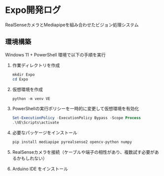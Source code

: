 # Expo開発ログ

RealSenseカメラとMediapipeを組み合わせたビジョン処理システム

## 環境構築

Windows 11 + PowerShell 環境で以下の手順を実行

1. 作業ディレクトリを作成
   ```powershell
   mkdir Expo
   cd Expo

2. 仮想環境を作成
   ```powershell
   python -m venv VE

3. PowerShellの実行ポリシーを一時的に変更して仮想環境を有効化
   ```powershell
   Set-ExecutionPolicy -ExecutionPolicy Bypass -Scope Process
   .\VE\Scripts\activate

4. 必要なパッケージをインストール
   ```powershell
   pip install mediapipe pyrealsense2 opencv-python numpy

5. RealSenseカメラを接続（ケーブルや端子の相性があり、複数試す必要があるかもしれない）

6. Arduino IDE をインストール
